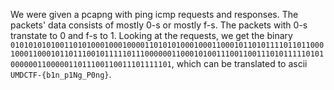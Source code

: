We were given a pcapng with ping icmp requests and responses. The packets' data consists of mostly 0-s or mostly f-s. The packets with 0-s transtate to 0 and f-s to 1.
Looking at the requests, we get the binary `01010101010011010100010001000011010101000100011000101101011110110110001000110001011011100101111101110000001100010100111001100111010111110101000000110000011011100110011101111101`, which can be translated to ascii `UMDCTF-{b1n_p1Ng_P0ng}`.